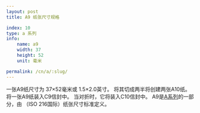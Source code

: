 ```yaml
---
layout: post
title: A9 纸张尺寸规格

index: 10
type: a 系列
info:
    name: a9
    width: 37
    height: 52
    unit: 毫米

permalink: /cn/a/:slug/
---
```


一张A9纸尺寸为 37×52毫米或 1.5×2.0英寸。 将其切成两半将创建两张A10纸。 将一张A9纸装入C9信封中。 当对折时，它将装入C10信封中。 A9是[A系列](/cn/a)的一部分，由 （ISO 216国际）纸张尺寸标准定义。
